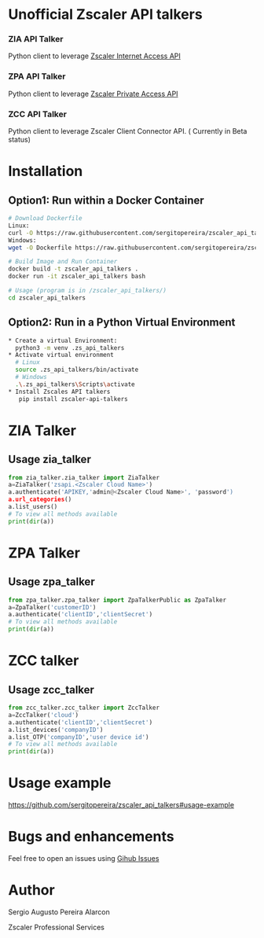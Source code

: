 # Unofficial Zscaler API talkers

### ZIA API Talker
Python client to leverage  [Zscaler Internet Access API](https://help.zscaler.com/zia/api)

### ZPA API Talker
Python client to leverage [Zscaler Private Access API](https://help.zscaler.com/zpa/api-reference)

### ZCC API Talker

Python client to leverage Zscaler Client Connector API. ( Currently in Beta status)

# Installation

## Option1: Run within a Docker Container
``` bash
# Download Dockerfile
Linux:
curl -O https://raw.githubusercontent.com/sergitopereira/zscaler_api_talkers/sergiodevelop/Dockerfile
Windows:
wget -O Dockerfile https://raw.githubusercontent.com/sergitopereira/zscaler_api_talkers/sergiodevelop/Dockerfile 

# Build Image and Run Container
docker build -t zscaler_api_talkers .  
docker run -it zscaler_api_talkers bash

# Usage (program is in /zscaler_api_talkers/)
cd zscaler_api_talkers
```

## Option2: Run in a Python Virtual Environment

``` bash
* Create a virtual Environment:
  python3 -m venv .zs_api_talkers
* Activate virtual environment
  # Linux
  source .zs_api_talkers/bin/activate
  # Windows
  .\.zs_api_talkers\Scripts\activate
* Install Zscales API talkers
   pip install zscaler-api-talkers  
```

# ZIA Talker

## Usage zia_talker
``` python
from zia_talker.zia_talker import ZiaTalker
a=ZiaTalker('zsapi.<Zscaler Cloud Name>')
a.authenticate('APIKEY,'admin@<Zscaler Cloud Name>', 'password')
a.url_categories()
a.list_users()
# To view all methods available
print(dir(a))
```

# ZPA Talker

## Usage zpa_talker
``` python
from zpa_talker.zpa_talker import ZpaTalkerPublic as ZpaTalker
a=ZpaTalker('customerID')
a.authenticate('clientID','clientSecret')
# To view all methods available
print(dir(a))
```
# ZCC talker

## Usage zcc_talker
``` python
from zcc_talker.zcc_talker import ZccTalker
a=ZccTalker('cloud')    
a.authenticate('clientID','clientSecret')
a.list_devices('companyID')
a.list_OTP('companyID','user device id')
# To view all methods available
print(dir(a))
```

# Usage example

https://github.com/sergitopereira/zscaler_api_talkers#usage-example

# Bugs and enhancements

Feel free to open an issues using [Gihub Issues](https://github.com/sergitopereira/zscaler_api_talkers/issues)


# Author

Sergio Augusto Pereira Alarcon

Zscaler Professional Services 



